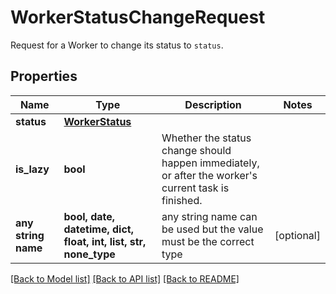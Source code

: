 # WorkerStatusChangeRequest

Request for a Worker to change its status to `status`.

## Properties
Name | Type | Description | Notes
------------ | ------------- | ------------- | -------------
**status** | [**WorkerStatus**](WorkerStatus.md) |  | 
**is_lazy** | **bool** | Whether the status change should happen immediately, or after the worker&#39;s current task is finished.  | 
**any string name** | **bool, date, datetime, dict, float, int, list, str, none_type** | any string name can be used but the value must be the correct type | [optional]

[[Back to Model list]](../README.md#documentation-for-models) [[Back to API list]](../README.md#documentation-for-api-endpoints) [[Back to README]](../README.md)


